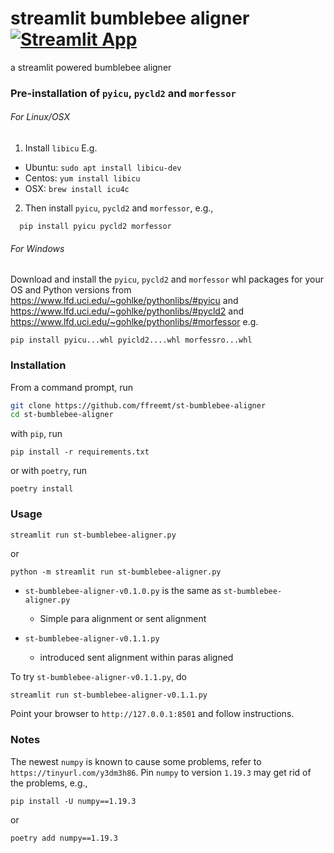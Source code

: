 # streamlit bumblebee aligner [![Streamlit App](https://static.streamlit.io/badges/streamlit_badge_black_white.svg)](https://share.streamlit.io/ffreemt/st-bumblebee-aligner/bumblebee-aligner-v0.1.1.py)

a streamlit powered bumblebee aligner

### Pre-installation of `pyicu`, `pycld2` and `morfessor`

###### For Linux/OSX

1. Install `libicu`
E.g.
* Ubuntu: `sudo apt install libicu-dev`
* Centos: `yum install libicu`
* OSX: `brew install icu4c`

2. Then install `pyicu`, `pycld2` and `morfessor`, e.g.,
```
  pip install pyicu pycld2 morfessor
```

###### For Windows

Download and install the `pyicu`, `pycld2` and `morfessor` whl packages for your OS and Python versions from https://www.lfd.uci.edu/~gohlke/pythonlibs/#pyicu and https://www.lfd.uci.edu/~gohlke/pythonlibs/#pycld2 and https://www.lfd.uci.edu/~gohlke/pythonlibs/#morfessor e.g.
```
pip install pyicu...whl pyicld2....whl morfessro...whl
```

### Installation
From a command prompt, run

```bash
git clone https://github.com/ffreemt/st-bumblebee-aligner
cd st-bumblebee-aligner
```

with `pip`, run
```
pip install -r requirements.txt
```
or with `poetry`, run
```
poetry install
```

### Usage
```bash
streamlit run st-bumblebee-aligner.py
```
or
```
python -m streamlit run st-bumblebee-aligner.py
```

* `st-bumblebee-aligner-v0.1.0.py` is the same as `st-bumblebee-aligner.py`
   * Simple para alignment or sent alignment

* `st-bumblebee-aligner-v0.1.1.py`
  * introduced sent alignment within paras aligned

To try `st-bumblebee-aligner-v0.1.1.py`, do
```
streamlit run st-bumblebee-aligner-v0.1.1.py
```

Point your browser to `http://127.0.0.1:8501`
 and follow instructions.
 
### Notes
The newest `numpy` is known to cause some problems, refer to `https://tinyurl.com/y3dm3h86`. Pin `numpy` to version `1.19.3` may get rid of the problems, e.g.,
```
pip install -U numpy==1.19.3
```
or
```
poetry add numpy==1.19.3
```
